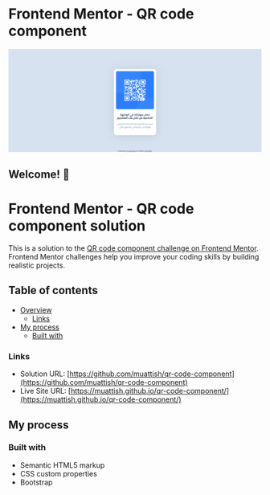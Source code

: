 # Frontend Mentor - QR code component

![Design preview for the QR code component coding challenge](./design/muattish.github.io_qr-code-component_.png)

## Welcome! 👋

# Frontend Mentor - QR code component solution

This is a solution to the [QR code component challenge on Frontend Mentor](https://www.frontendmentor.io/challenges/qr-code-component-iux_sIO_H). Frontend Mentor challenges help you improve your coding skills by building realistic projects. 

## Table of contents

- [Overview](#overview)
  - [Links](#links)
- [My process](#my-process)
  - [Built with](#built-with)


### Links

- Solution URL: [https://github.com/muattish/qr-code-component](https://github.com/muattish/qr-code-component)
- Live Site URL: [https://muattish.github.io/qr-code-component/](https://muattish.github.io/qr-code-component/)

## My process

### Built with

- Semantic HTML5 markup
- CSS custom properties
- Bootstrap